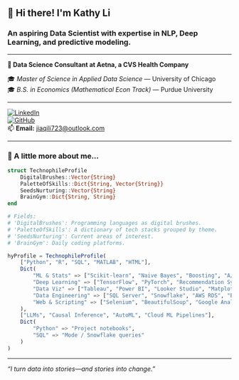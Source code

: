 ## 👋 Hi there! I'm Kathy Li

### An aspiring Data Scientist with expertise in NLP, Deep Learning, and predictive modeling.

---

**💼 Data Science Consultant at Aetna, a CVS Health Company**

🎓 *Master of Science in Applied Data Science* — University of Chicago  
🎓 *B.S. in Economics (Mathematical Econ Track)* — Purdue University

---

[![LinkedIn](https://img.shields.io/badge/LinkedIn-blue?style=flat&logo=linkedin)](https://www.linkedin.com/in/jiaqi-kathy-li/)  
[![GitHub](https://img.shields.io/badge/GitHub-100000?style=flat&logo=github&logoColor=white)](https://github.com/KathyLi77)  
📫 **Email:** jiaqili723@outlook.com

---

### 🧠 A little more about me...

```julia
struct TechnophileProfile
    DigitalBrushes::Vector{String}
    PaletteOfSkills::Dict{String, Vector{String}}
    SeedsNurturing::Vector{String}
    BrainGym::Dict{String, String}
end

# Fields:
# 'DigitalBrushes': Programming languages as digital brushes.
# 'PaletteOfSkills': A dictionary of tech stacks grouped by theme.
# 'SeedsNurturing': Current areas of interest.
# 'BrainGym': Daily coding platforms.

hyProfile = TechnophileProfile(
    ["Python", "R", "SQL", "MATLAB", "HTML"],
    Dict(
        "ML & Stats" => ["Scikit-learn", "Naive Bayes", "Boosting", "A/B Testing", "Hypothesis Testing", "Regression", "Time Series"],
        "Deep Learning" => ["TensorFlow", "PyTorch", "Recommendation Systems", "Transformer", "CNNs", "LSTMs"],
        "Data Viz" => ["Tableau", "Power BI", "Looker Studio", "Matplotlib", "Excel"],
        "Data Engineering" => ["SQL Server", "Snowflake", "AWS RDS", "BigQuery", "Apache Airflow", "MongoDB"],
        "Web & Scripting" => ["Selenium", "BeautifulSoup", "Google Analytics", "HTML"]
    ),
    ["LLMs", "Causal Inference", "AutoML", "Cloud ML Pipelines"],
    Dict(
        "Python" => "Project notebooks",
        "SQL" => "Mode / Snowflake queries"
    )
)
```

---

_“I turn data into stories—and stories into change.”_
